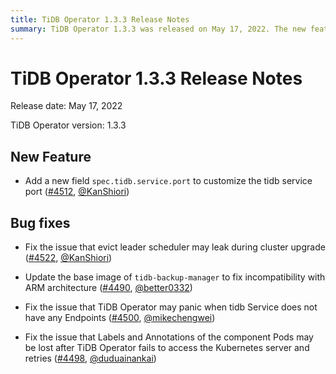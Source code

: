 ```yaml
---
title: TiDB Operator 1.3.3 Release Notes
summary: TiDB Operator 1.3.3 was released on May 17, 2022. The new feature includes adding a new field to customize the tidb service port. Several bug fixes were made, including fixing issues with leader scheduler leakage, incompatibility with ARM architecture, panic when tidb Service has no Endpoints, and loss of Labels and Annotations after TiDB Operator fails to access the Kubernetes server.
---
```


# TiDB Operator 1.3.3 Release Notes

Release date: May 17, 2022

TiDB Operator version: 1.3.3

## New Feature

- Add a new field `spec.tidb.service.port` to customize the tidb service port ([#4512](https://github.com/pingcap/tidb-operator/pull/4512), [@KanShiori](https://github.com/KanShiori))

## Bug fixes

- Fix the issue that evict leader scheduler may leak during cluster upgrade ([#4522](https://github.com/pingcap/tidb-operator/pull/4522), [@KanShiori](https://github.com/KanShiori))

- Update the base image of `tidb-backup-manager` to fix incompatibility with ARM architecture ([#4490](https://github.com/pingcap/tidb-operator/pull/4490), [@better0332](https://github.com/better0332))

- Fix the issue that TiDB Operator may panic when tidb Service does not have any Endpoints ([#4500](https://github.com/pingcap/tidb-operator/pull/4500), [@mikechengwei](https://github.com/mikechengwei))

- Fix the issue that Labels and Annotations of the component Pods may be lost after TiDB Operator fails to access the Kubernetes server and retries ([#4498](https://github.com/pingcap/tidb-operator/pull/4498), [@duduainankai](https://github.com/duduainankai))
